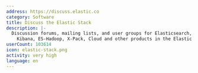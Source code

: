 ```yaml
---
address: https://discuss.elastic.co
category: Software
title: Discuss the Elastic Stack
description: |-
  Discussion forums, mailing lists, and user groups for Elasticsearch, Beats, Logstash,
    Kibana, ES-Hadoop, X-Pack, Cloud and other products in the Elastic ecosystem.
userCount: 103614
icon: elastic-stack.png
activity: very high
language: en
---
```

